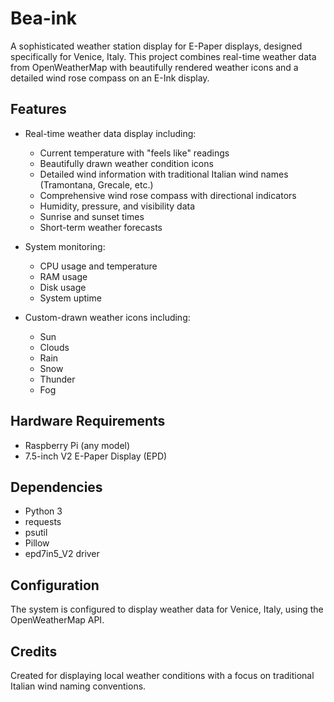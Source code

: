 # Bea-ink

A sophisticated weather station display for E-Paper displays, designed specifically for Venice, Italy. This project combines real-time weather data from OpenWeatherMap with beautifully rendered weather icons and a detailed wind rose compass on an E-Ink display.

## Features

- Real-time weather data display including:
  - Current temperature with "feels like" readings
  - Beautifully drawn weather condition icons
  - Detailed wind information with traditional Italian wind names (Tramontana, Grecale, etc.)
  - Comprehensive wind rose compass with directional indicators
  - Humidity, pressure, and visibility data
  - Sunrise and sunset times
  - Short-term weather forecasts

- System monitoring:
  - CPU usage and temperature
  - RAM usage
  - Disk usage
  - System uptime

- Custom-drawn weather icons including:
  - Sun
  - Clouds
  - Rain
  - Snow
  - Thunder
  - Fog

## Hardware Requirements

- Raspberry Pi (any model)
- 7.5-inch V2 E-Paper Display (EPD)

## Dependencies

- Python 3
- requests
- psutil
- Pillow
- epd7in5_V2 driver

## Configuration

The system is configured to display weather data for Venice, Italy, using the OpenWeatherMap API.

## Credits

Created for displaying local weather conditions with a focus on traditional Italian wind naming conventions.

